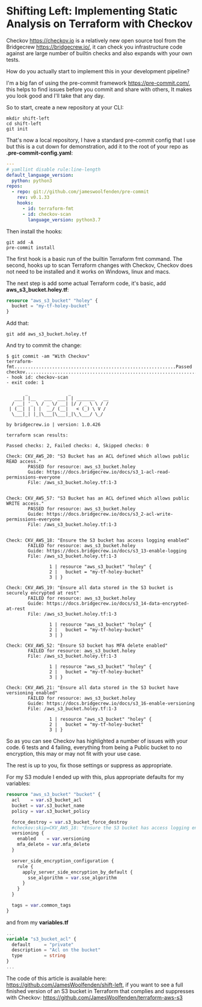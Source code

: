 # Shifting Left: Implementing Static Analysis on Terraform with Checkov

Checkov <https://checkov.io> is a relatively new open source tool from the Bridgecrew <https://bridgecrew.io/>, it can check you infrastructure code against are large number of builtin checks and also expands with your own tests.

How do you actually start to implement this in your development pipeline?

I'm a big fan of using the pre-commit framework <https://pre-commit.com/>, this helps to find issues before you commit and share with others, It makes you look good and I'll take that any day.

So to start, create a new repository at your CLI:

```shell
mkdir shift-left
cd shift-left
git init
```

That's now a local repository, I have a standard pre-commit config that I use but this is a cut down for demonstration, add it to the root of your repo as **.pre-commit-config.yaml**:

```yaml
---
# yamllint disable rule:line-length
default_language_version:
  python: python3
repos:
  - repo: git://github.com/jameswoolfenden/pre-commit
    rev: v0.1.33
    hooks:
      - id: terraform-fmt
      - id: checkov-scan
        language_version: python3.7
```

Then install the hooks:

```shell
git add -A
pre-commit install
```

The first hook is a basic run of the builtin Terraform fmt command.
The second, hooks up to scan Terraform changes with Checkov, Checkov does not need to be installed and it works on Windows, linux and macs.

The next step is add some actual Terraform code, it's basic, add **aws_s3_bucket.holey.tf**:

```terraform
resource "aws_s3_bucket" "holey" {
  bucket = "my-tf-holey-bucket"
}
```

Add that:

```shell
git add aws_s3_bucket.holey.tf
```

And try to commit the change:

```shell
$ git commit -am "With Checkov"
terraform-fmt............................................................Passed
checkov..................................................................Failed
- hook id: checkov-scan
- exit code: 1

       _               _
   ___| |__   ___  ___| | _______   __
  / __| '_ \ / _ \/ __| |/ / _ \ \ / /
 | (__| | | |  __/ (__|   < (_) \ V /
  \___|_| |_|\___|\___|_|\_\___/ \_/

by bridgecrew.io | version: 1.0.426

terraform scan results:

Passed checks: 2, Failed checks: 4, Skipped checks: 0

Check: CKV_AWS_20: "S3 Bucket has an ACL defined which allows public READ access."
        PASSED for resource: aws_s3_bucket.holey
        Guide: https://docs.bridgecrew.io/docs/s3_1-acl-read-permissions-everyone
        File: /aws_s3_bucket.holey.tf:1-3


Check: CKV_AWS_57: "S3 Bucket has an ACL defined which allows public WRITE access."
        PASSED for resource: aws_s3_bucket.holey
        Guide: https://docs.bridgecrew.io/docs/s3_2-acl-write-permissions-everyone
        File: /aws_s3_bucket.holey.tf:1-3


Check: CKV_AWS_18: "Ensure the S3 bucket has access logging enabled"
        FAILED for resource: aws_s3_bucket.holey
        Guide: https://docs.bridgecrew.io/docs/s3_13-enable-logging
        File: /aws_s3_bucket.holey.tf:1-3

                1 | resource "aws_s3_bucket" "holey" {
                2 |   bucket = "my-tf-holey-bucket"
                3 | }

Check: CKV_AWS_19: "Ensure all data stored in the S3 bucket is securely encrypted at rest"
        FAILED for resource: aws_s3_bucket.holey
        Guide: https://docs.bridgecrew.io/docs/s3_14-data-encrypted-at-rest
        File: /aws_s3_bucket.holey.tf:1-3

                1 | resource "aws_s3_bucket" "holey" {
                2 |   bucket = "my-tf-holey-bucket"
                3 | }

Check: CKV_AWS_52: "Ensure S3 bucket has MFA delete enabled"
        FAILED for resource: aws_s3_bucket.holey
        File: /aws_s3_bucket.holey.tf:1-3

                1 | resource "aws_s3_bucket" "holey" {
                2 |   bucket = "my-tf-holey-bucket"
                3 | }

Check: CKV_AWS_21: "Ensure all data stored in the S3 bucket have versioning enabled"
        FAILED for resource: aws_s3_bucket.holey
        Guide: https://docs.bridgecrew.io/docs/s3_16-enable-versioning
        File: /aws_s3_bucket.holey.tf:1-3

                1 | resource "aws_s3_bucket" "holey" {
                2 |   bucket = "my-tf-holey-bucket"
                3 | }

```

So as you can see Checkov has highlighted a number of issues with your code. 6 tests and 4 failing, everything from being a Public bucket to no encryption, this may or may not fit with your use case.

The rest is up to you, fix those settings or suppress as appropriate.

For my S3 module I ended up with this, plus appropriate defaults for my variables:

```terraform
resource "aws_s3_bucket" "bucket" {
  acl    = var.s3_bucket_acl
  bucket = var.s3_bucket_name
  policy = var.s3_bucket_policy

  force_destroy = var.s3_bucket_force_destroy
  #checkov:skip=CKV_AWS_18: "Ensure the S3 bucket has access logging enabled"
  versioning {
    enabled    = var.versioning
    mfa_delete = var.mfa_delete
  }

  server_side_encryption_configuration {
    rule {
      apply_server_side_encryption_by_default {
        sse_algorithm = var.sse_algorithm
      }
    }
  }

  tags = var.common_tags
}
```

and from my **variables.tf**

```terraform
...
variable "s3_bucket_acl" {
  default     = "private"
  description = "Acl on the bucket"
  type        = string
}
...
```

The code of this article is available here: <https://github.com/JamesWoolfenden/shift-left>, if you want to see a full finished version of an S3 bucket in Terraform that complies and suppresses with Checkov:
<https://github.com/JamesWoolfenden/terraform-aws-s3>
